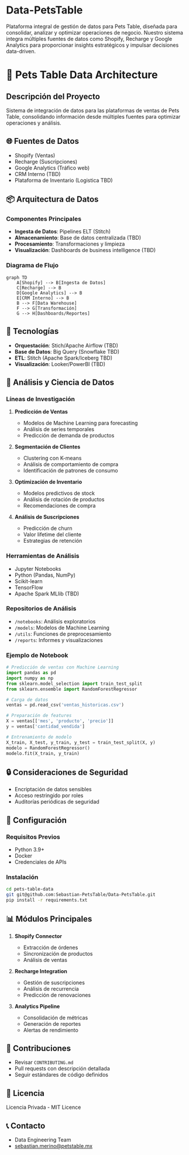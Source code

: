 # Data-PetsTable
Plataforma integral de gestión de datos para Pets Table, diseñada para consolidar, analizar y optimizar operaciones de negocio. Nuestro sistema integra múltiples fuentes de datos como Shopify, Recharge y Google Analytics para proporcionar insights estratégicos y impulsar decisiones data-driven.
# 🐶 Pets Table Data Architecture

## Descripción del Proyecto
Sistema de integración de datos para las plataformas de ventas de Pets Table, consolidando información desde múltiples fuentes para optimizar operaciones y análisis.

## 🌐 Fuentes de Datos
- Shopify (Ventas)
- Recharge (Suscripciones)
- Google Analytics (Tráfico web)
- CRM Interno (TBD)
- Plataforma de Inventario (Logistica TBD)

## 📦 Arquitectura de Datos

### Componentes Principales
- **Ingesta de Datos**: Pipelines ELT (Stitch)
- **Almacenamiento**: Base de datos centralizada (TBD)
- **Procesamiento**: Transformaciones y limpieza
- **Visualización**: Dashboards de business intelligence (TBD)

### Diagrama de Flujo
```mermaid
graph TD
    A[Shopify] --> B[Ingesta de Datos]
    C[Recharge] --> B
    D[Google Analytics] --> B
    E[CRM Interno] --> B
    B --> F[Data Warehouse]
    F --> G[Transformación]
    G --> H[Dashboards/Reportes]
```

## 🔧 Tecnologías
- **Orquestación**: Stich/Apache Airflow (TBD)
- **Base de Datos**: Big Query (Snowflake TBD)
- **ETL**: Stitch (Apache Spark/Iceberg TBD)
- **Visualización**: Looker/PowerBI (TBD)

## 🧠 Análisis y Ciencia de Datos

### Líneas de Investigación
1. **Predicción de Ventas**
   - Modelos de Machine Learning para forecasting
   - Análisis de series temporales
   - Predicción de demanda de productos

2. **Segmentación de Clientes**
   - Clustering con K-means
   - Análisis de comportamiento de compra
   - Identificación de patrones de consumo

3. **Optimización de Inventario**
   - Modelos predictivos de stock
   - Análisis de rotación de productos
   - Recomendaciones de compra

4. **Análisis de Suscripciones**
   - Predicción de churn
   - Valor lifetime del cliente
   - Estrategias de retención

### Herramientas de Análisis
- Jupyter Notebooks
- Python (Pandas, NumPy)
- Scikit-learn
- TensorFlow
- Apache Spark MLlib (TBD)

### Repositorios de Análisis
- `/notebooks`: Análisis exploratorios
- `/models`: Modelos de Machine Learning
- `/utils`: Funciones de preprocesamiento
- `/reports`: Informes y visualizaciones

### Ejemplo de Notebook
```python
# Predicción de ventas con Machine Learning
import pandas as pd
import numpy as np
from sklearn.model_selection import train_test_split
from sklearn.ensemble import RandomForestRegressor

# Carga de datos
ventas = pd.read_csv('ventas_historicas.csv')

# Preparación de features
X = ventas[['mes', 'producto', 'precio']]
y = ventas['cantidad_vendida']

# Entrenamiento de modelo
X_train, X_test, y_train, y_test = train_test_split(X, y)
modelo = RandomForestRegressor()
modelo.fit(X_train, y_train)
```

## 🔒 Consideraciones de Seguridad
- Encriptación de datos sensibles
- Acceso restringido por roles
- Auditorías periódicas de seguridad

## 🚀 Configuración

### Requisitos Previos
- Python 3.9+
- Docker
- Credenciales de APIs

### Instalación
```bash
cd pets-table-data
git git@github.com:Sebastian-PetsTable/Data-PetsTable.git
pip install -r requirements.txt
```

## 📊 Módulos Principales
1. **Shopify Connector**
   - Extracción de órdenes
   - Sincronización de productos
   - Análisis de ventas

2. **Recharge Integration**
   - Gestión de suscripciones
   - Análisis de recurrencia
   - Predicción de renovaciones

3. **Analytics Pipeline**
   - Consolidación de métricas
   - Generación de reportes
   - Alertas de rendimiento

## 🤝 Contribuciones
- Revisar `CONTRIBUTING.md`
- Pull requests con descripción detallada
- Seguir estándares de código definidos

## 📜 Licencia
Licencia Privada - MIT Licence

## 📞 Contacto
- Data Engineering Team
- sebastian.merino@petstable.mx
